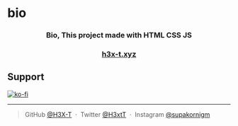 # bio

<h3 align="center">Bio, This project made with HTML CSS JS</h3>
<h3 align="center">
 <a  href="https://h3xxt.xyz">h3x-t.xyz</a>
</h3>

<!-- # Example

![](https://cdn.discordapp.com/attachments/922772649816498217/963726685772083200/unknown.png) -->

## Support

[![ko-fi](https://ko-fi.com/img/githubbutton_sm.svg)](https://ko-fi.com/L4L6ARTNW)

---

> GitHub [@H3X-T](https://github.com/H3X-T) &nbsp;&middot;&nbsp;
> Twitter [@H3xtT](https://twitter.com/H3xtT) &nbsp;&middot;&nbsp;
> Instagram [@supakornigm](https://instagram.com/supakornigm)
